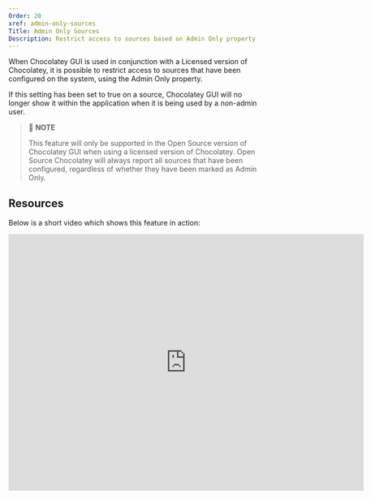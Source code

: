 ```yaml
---
Order: 20
xref: admin-only-sources
Title: Admin Only Sources
Description: Restrict access to sources based on Admin Only property
---
```


When Chocolatey GUI is used in conjunction with a Licensed version of Chocolatey, it is possible to restrict access to sources that have been configured on the system, using the Admin Only property.

If this setting has been set to true on a source, Chocolatey GUI will no longer show it within the application when it is being used by a non-admin user.

> :memo: **NOTE**
>
> This feature will only be supported in the Open Source version of Chocolatey GUI when using a licensed version of Chocolatey.  Open Source Chocolatey will always report all sources that have been configured, regardless of whether they have been marked as Admin Only.

## Resources

Below is a short video which shows this feature in action:

<div class="ratio ratio-700x506">
    <iframe width="700" height="506" src="https://www.youtube.com/embed/MBXnFdNMG28" frameborder="0" allow="autoplay; encrypted-media" allowfullscreen></iframe>
</div>
